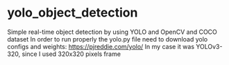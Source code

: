 # yolo_object_detection
Simple real-time object detection by using YOLO and OpenCV and COCO dataset
In order to run properly the yolo.py file need to download yolo configs and weights:
https://pjreddie.com/yolo/
In my case it was YOLOv3-320, since I used 320x320 pixels frame
